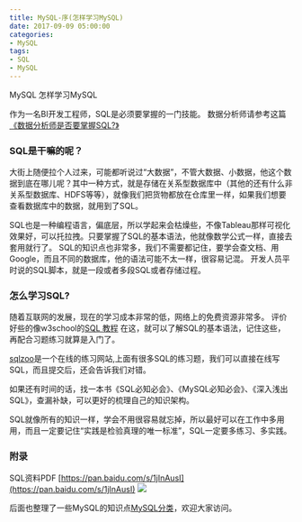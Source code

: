 ```yaml
---
title: MySQL-序(怎样学习MySQL)
date: 2017-09-09 05:00:00
categories:
- MySQL
tags:
- SQL
- MySQL
---
```

MySQL
怎样学习MySQL

作为一名BI开发工程师，SQL是必须要掌握的一门技能。
数据分析师请参考这篇[《数据分析师是否要掌握SQL?》](https://yuguiyang.github.io/2017/10/18/jotting-03/)

### SQL是干嘛的呢？
大街上随便拉个人过来，可能都听说过“大数据”，不管大数据、小数据，他这个数据到底在哪儿呢？其中一种方式，就是存储在关系型数据库中（其他的还有什么非关系型数据库、HDFS等等），就像我们把货物都放在仓库里一样，如果我们想要查看数据库中的数据，就用到了SQL。

SQL也是一种编程语言，偏底层，所以学起来会枯燥些，不像Tableau那样可视化效果好，可以托拉拽。只要掌握了SQL的基本语法，他就像数学公式一样，直接去套用就行了。
SQL的知识点也非常多，我们不需要都记住，要学会查文档、用Google，而且不同的数据库，他的语法可能不太一样，很容易记混。
开发人员平时说的SQL脚本，就是一段或者多段SQL或者存储过程。

<!-- more -->

### 怎么学习SQL?
随着互联网的发展，现在的学习成本非常的低，网络上的免费资源非常多。
评价好些的像w3school的[SQL 教程](http://www.w3school.com.cn/sql/index.asp)
在这，就可以了解SQL的基本语法，记住这些，再配合习题练习就算是入门了。

[sqlzoo](http://zh.sqlzoo.net/)是一个在线的练习网站,上面有很多SQL的练习题，我们可以直接在线写SQL，而且提交后，还会告诉我们对错。

如果还有时间的话，找一本书《SQL必知必会》、《MySQL必知必会》、《深入浅出SQL》，查漏补缺，可以更好的梳理自己的知识架构。

SQL就像所有的知识一样，学会不用很容易就忘掉，所以最好可以在工作中多用用，而且一定要记住“实践是检验真理的唯一标准”，SQL一定要多练习、多实践。

### 附录
SQL资料PDF [https://pan.baidu.com/s/1jInAusI](https://pan.baidu.com/s/1jInAusI)
![](http://upload-images.jianshu.io/upload_images/76024-6a0ad3c02ebaac17.png?imageMogr2/auto-orient/strip%7CimageView2/2/w/1240)

后面也整理了一些MySQL的知识点[MySQL分类](http://yuguiyang.github.io/categories/MySQL/)，欢迎大家访问。

